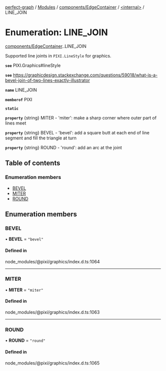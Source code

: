 [perfect-graph](../README.md) / [Modules](../modules.md) / [components/EdgeContainer](../modules/components_EdgeContainer.md) / [<internal\>](../modules/components_EdgeContainer._internal_.md) / LINE\_JOIN

# Enumeration: LINE\_JOIN

[components/EdgeContainer](../modules/components_EdgeContainer.md).[<internal>](../modules/components_EdgeContainer._internal_.md).LINE_JOIN

Supported line joints in `PIXI.LineStyle` for graphics.

**`see`** PIXI.Graphics#lineStyle

**`see`** https://graphicdesign.stackexchange.com/questions/59018/what-is-a-bevel-join-of-two-lines-exactly-illustrator

**`name`** LINE_JOIN

**`memberof`** PIXI

**`static`**

**`property`** {string} MITER - 'miter': make a sharp corner where outer part of lines meet

**`property`** {string} BEVEL - 'bevel': add a square butt at each end of line segment and fill the triangle at turn

**`property`** {string} ROUND - 'round': add an arc at the joint

## Table of contents

### Enumeration members

- [BEVEL](components_EdgeContainer._internal_.LINE_JOIN.md#bevel)
- [MITER](components_EdgeContainer._internal_.LINE_JOIN.md#miter)
- [ROUND](components_EdgeContainer._internal_.LINE_JOIN.md#round)

## Enumeration members

### BEVEL

• **BEVEL** = `"bevel"`

#### Defined in

node_modules/@pixi/graphics/index.d.ts:1064

___

### MITER

• **MITER** = `"miter"`

#### Defined in

node_modules/@pixi/graphics/index.d.ts:1063

___

### ROUND

• **ROUND** = `"round"`

#### Defined in

node_modules/@pixi/graphics/index.d.ts:1065
